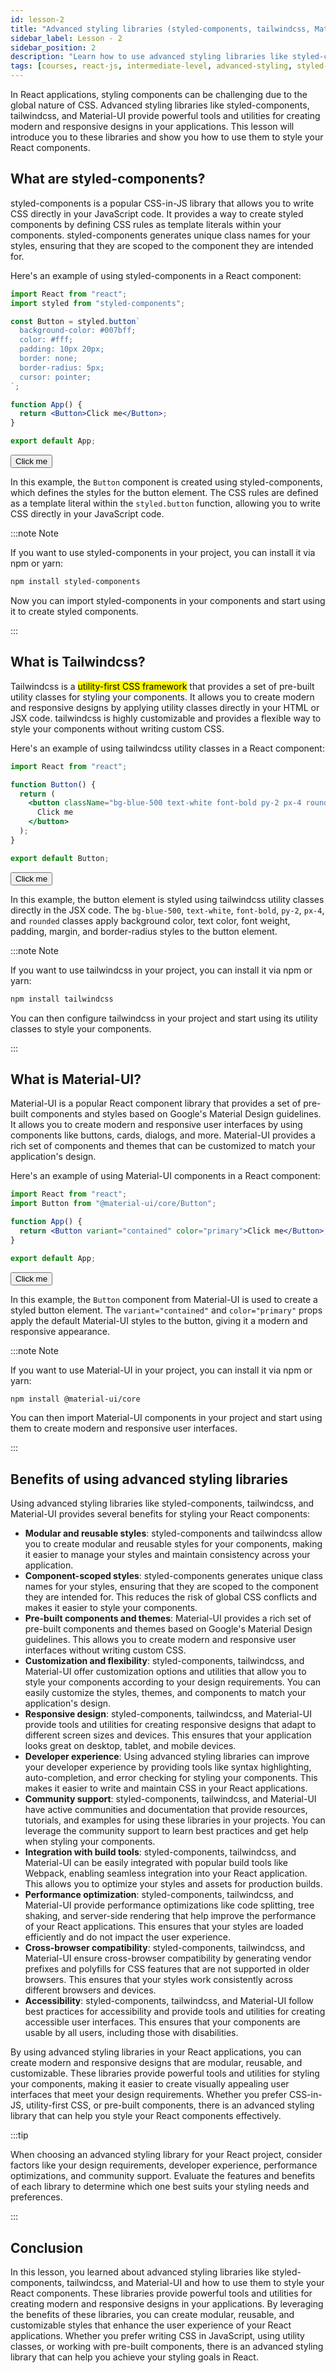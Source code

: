 ```yaml
---
id: lesson-2
title: "Advanced styling libraries (styled-components, tailwindcss, Material-UI) (Optional)"
sidebar_label: Lesson - 2
sidebar_position: 2
description: "Learn how to use advanced styling libraries like styled-components, tailwindcss, and Material-UI to style your React components. These libraries provide powerful tools and utilities for creating modern and responsive designs in your applications."
tags: [courses, react-js, intermediate-level, advanced-styling, styled-components, tailwindcss, material-ui]
---
```


In React applications, styling components can be challenging due to the global nature of CSS. Advanced styling libraries like styled-components, tailwindcss, and Material-UI provide powerful tools and utilities for creating modern and responsive designs in your applications. This lesson will introduce you to these libraries and show you how to use them to style your React components.

## What are styled-components?

styled-components is a popular CSS-in-JS library that allows you to write CSS directly in your JavaScript code. It provides a way to create styled components by defining CSS rules as template literals within your components. styled-components generates unique class names for your styles, ensuring that they are scoped to the component they are intended for.

Here's an example of using styled-components in a React component:

```jsx title="Button.js"
import React from "react";
import styled from "styled-components";

const Button = styled.button`
  background-color: #007bff;
  color: #fff;
  padding: 10px 20px;
  border: none;
  border-radius: 5px;
  cursor: pointer;
`;

function App() {
  return <Button>Click me</Button>;
}

export default App;
```

<BrowserWindow>
    <button style={{ backgroundColor: "#007bff", color: "#fff", padding: "10px 20px", border: "none", borderRadius: "5px", cursor: "pointer" }}>Click me</button>
</BrowserWindow>

In this example, the `Button` component is created using styled-components, which defines the styles for the button element. The CSS rules are defined as a template literal within the `styled.button` function, allowing you to write CSS directly in your JavaScript code.

:::note Note

If you want to use styled-components in your project, you can install it via npm or yarn:

```bash npm2yarn
npm install styled-components
```

Now you can import styled-components in your components and start using it to create styled components.

:::

## What is Tailwindcss?

Tailwindcss is a <mark>utility-first CSS framework</mark> that provides a set of pre-built utility classes for styling your components. It allows you to create modern and responsive designs by applying utility classes directly in your HTML or JSX code. tailwindcss is highly customizable and provides a flexible way to style your components without writing custom CSS.

Here's an example of using tailwindcss utility classes in a React component:

```jsx title="Button.js"
import React from "react";

function Button() {
  return (
    <button className="bg-blue-500 text-white font-bold py-2 px-4 rounded">
      Click me
    </button>
  );
}

export default Button;
```

<BrowserWindow>
    <button style={{ backgroundColor: "#007bff", color: "#fff", padding: "10px 20px", border: "none", borderRadius: "5px", cursor: "pointer" }}>Click me</button>
</BrowserWindow>

In this example, the button element is styled using tailwindcss utility classes directly in the JSX code. The `bg-blue-500`, `text-white`, `font-bold`, `py-2`, `px-4`, and `rounded` classes apply background color, text color, font weight, padding, margin, and border-radius styles to the button element.

:::note Note

If you want to use tailwindcss in your project, you can install it via npm or yarn:

```bash npm2yarn
npm install tailwindcss
```

You can then configure tailwindcss in your project and start using its utility classes to style your components.

:::

## What is Material-UI?

Material-UI is a popular React component library that provides a set of pre-built components and styles based on Google's Material Design guidelines. It allows you to create modern and responsive user interfaces by using components like buttons, cards, dialogs, and more. Material-UI provides a rich set of components and themes that can be customized to match your application's design.

Here's an example of using Material-UI components in a React component:

```jsx title="Button.js"
import React from "react";
import Button from "@material-ui/core/Button";

function App() {
  return <Button variant="contained" color="primary">Click me</Button>;
}

export default App;
```

<BrowserWindow>
    <button style={{ backgroundColor: "#007bff", color: "#fff", padding: "10px 20px", border: "none", borderRadius: "5px", cursor: "pointer" }}>Click me</button>
</BrowserWindow>

In this example, the `Button` component from Material-UI is used to create a styled button element. The `variant="contained"` and `color="primary"` props apply the default Material-UI styles to the button, giving it a modern and responsive appearance.

:::note Note

If you want to use Material-UI in your project, you can install it via npm or yarn:

```bash npm2yarn
npm install @material-ui/core
```

You can then import Material-UI components in your project and start using them to create modern and responsive user interfaces.

:::

## Benefits of using advanced styling libraries

Using advanced styling libraries like styled-components, tailwindcss, and Material-UI provides several benefits for styling your React components: 

- **Modular and reusable styles**: styled-components and tailwindcss allow you to create modular and reusable styles for your components, making it easier to manage your styles and maintain consistency across your application.
- **Component-scoped styles**: styled-components generates unique class names for your styles, ensuring that they are scoped to the component they are intended for. This reduces the risk of global CSS conflicts and makes it easier to style your components.
- **Pre-built components and themes**: Material-UI provides a rich set of pre-built components and themes based on Google's Material Design guidelines. This allows you to create modern and responsive user interfaces without writing custom CSS.
- **Customization and flexibility**: styled-components, tailwindcss, and Material-UI offer customization options and utilities that allow you to style your components according to your design requirements. You can easily customize the styles, themes, and components to match your application's design.
- **Responsive design**: styled-components, tailwindcss, and Material-UI provide tools and utilities for creating responsive designs that adapt to different screen sizes and devices. This ensures that your application looks great on desktop, tablet, and mobile devices.
- **Developer experience**: Using advanced styling libraries can improve your developer experience by providing tools like syntax highlighting, auto-completion, and error checking for styling your components. This makes it easier to write and maintain CSS in your React applications.
- **Community support**: styled-components, tailwindcss, and Material-UI have active communities and documentation that provide resources, tutorials, and examples for using these libraries in your projects. You can leverage the community support to learn best practices and get help when styling your components.
- **Integration with build tools**: styled-components, tailwindcss, and Material-UI can be easily integrated with popular build tools like Webpack, enabling seamless integration into your React application. This allows you to optimize your styles and assets for production builds.
- **Performance optimization**: styled-components, tailwindcss, and Material-UI provide performance optimizations like code splitting, tree shaking, and server-side rendering that help improve the performance of your React applications. This ensures that your styles are loaded efficiently and do not impact the user experience.
- **Cross-browser compatibility**: styled-components, tailwindcss, and Material-UI ensure cross-browser compatibility by generating vendor prefixes and polyfills for CSS features that are not supported in older browsers. This ensures that your styles work consistently across different browsers and devices.
- **Accessibility**: styled-components, tailwindcss, and Material-UI follow best practices for accessibility and provide tools and utilities for creating accessible user interfaces. This ensures that your components are usable by all users, including those with disabilities.

By using advanced styling libraries in your React applications, you can create modern and responsive designs that are modular, reusable, and customizable. These libraries provide powerful tools and utilities for styling your components, making it easier to create visually appealing user interfaces that meet your design requirements. Whether you prefer CSS-in-JS, utility-first CSS, or pre-built components, there is an advanced styling library that can help you style your React components effectively.

:::tip

When choosing an advanced styling library for your React project, consider factors like your design requirements, developer experience, performance optimizations, and community support. Evaluate the features and benefits of each library to determine which one best suits your styling needs and preferences.

:::

## Conclusion

In this lesson, you learned about advanced styling libraries like styled-components, tailwindcss, and Material-UI and how to use them to style your React components. These libraries provide powerful tools and utilities for creating modern and responsive designs in your applications. By leveraging the benefits of these libraries, you can create modular, reusable, and customizable styles that enhance the user experience of your React applications. Whether you prefer writing CSS in JavaScript, using utility classes, or working with pre-built components, there is an advanced styling library that can help you achieve your styling goals in React.